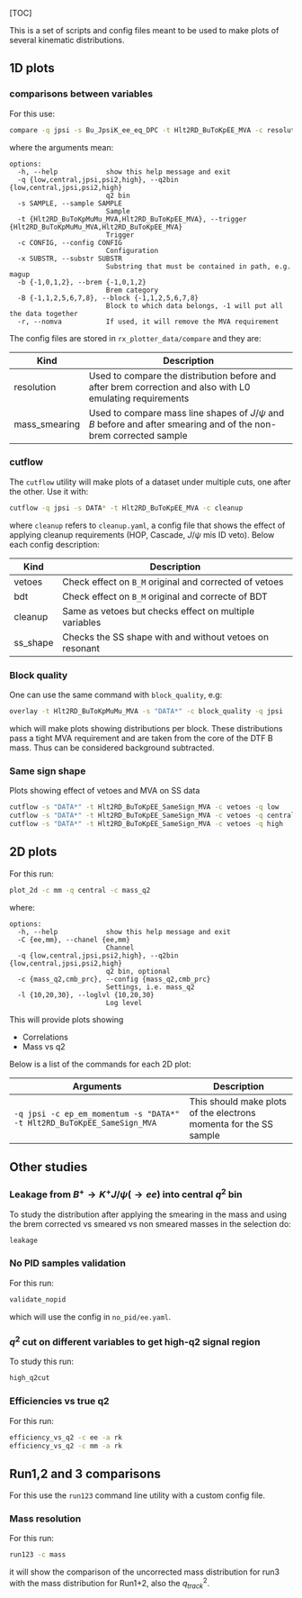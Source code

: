 [TOC]

This is a set of scripts and config files meant to be used to make plots of several
kinematic distributions.

## 1D plots

### comparisons between variables

For this use:

```bash
compare -q jpsi -s Bu_JpsiK_ee_eq_DPC -t Hlt2RD_BuToKpEE_MVA -c resolution -b 2 -B 2
```
where the arguments mean:

```
options:
  -h, --help            show this help message and exit
  -q {low,central,jpsi,psi2,high}, --q2bin {low,central,jpsi,psi2,high}
                        q2 bin
  -s SAMPLE, --sample SAMPLE
                        Sample
  -t {Hlt2RD_BuToKpMuMu_MVA,Hlt2RD_BuToKpEE_MVA}, --trigger {Hlt2RD_BuToKpMuMu_MVA,Hlt2RD_BuToKpEE_MVA}
                        Trigger
  -c CONFIG, --config CONFIG
                        Configuration
  -x SUBSTR, --substr SUBSTR
                        Substring that must be contained in path, e.g. magup
  -b {-1,0,1,2}, --brem {-1,0,1,2}
                        Brem category
  -B {-1,1,2,5,6,7,8}, --block {-1,1,2,5,6,7,8}
                        Block to which data belongs, -1 will put all the data together
  -r, --nomva           If used, it will remove the MVA requirement
```

The config files are stored in `rx_plotter_data/compare` and they are:

| Kind          | Description                                                                                                         |
| ------------- | ------------------------------------------------------------------------------------------------------------------- |
| resolution    | Used to compare the distribution before and after brem correction and also with L0 emulating requirements           |
| mass_smearing | Used to compare mass line shapes of $J/\psi$ and $B$ before and after smearing and of the non-brem corrected sample |

### cutflow

The `cutflow` utility will make plots of a dataset under multiple cuts, one after the other.
Use it with:

```bash
cutflow -q jpsi -s DATA* -t Hlt2RD_BuToKpEE_MVA -c cleanup
```

where `cleanup` refers to `cleanup.yaml`, a config file that shows the effect of applying cleanup
requirements (HOP, Cascade, $J/\psi$ mis ID veto). Below each config description:

| Kind    | Description                                            |
| ------- | ------------------------------------------------------ |
| vetoes  | Check effect on `B_M` original and corrected of vetoes |
| bdt     | Check effect on `B_M` original and correcte of BDT     |
| cleanup | Same as vetoes but checks effect on multiple variables |
| ss_shape| Checks the SS shape with and without vetoes on resonant|

### Block quality

One can use the same command with `block_quality`, e.g:

```bash
overlay -t Hlt2RD_BuToKpMuMu_MVA -s "DATA*" -c block_quality -q jpsi
```

which will make plots showing distributions per block. These distributions pass
a tight MVA requirement and are taken from the core of the DTF B mass. Thus can be
considered background subtracted.

### Same sign shape

Plots showing effect of vetoes and MVA on SS data

```bash
cutflow -s "DATA*" -t Hlt2RD_BuToKpEE_SameSign_MVA -c vetoes -q low
cutflow -s "DATA*" -t Hlt2RD_BuToKpEE_SameSign_MVA -c vetoes -q central
cutflow -s "DATA*" -t Hlt2RD_BuToKpEE_SameSign_MVA -c vetoes -q high
```

## 2D plots

For this run:

```bash
plot_2d -c mm -q central -c mass_q2
```

where:

```
options:
  -h, --help            show this help message and exit
  -C {ee,mm}, --chanel {ee,mm}
                        Channel
  -q {low,central,jpsi,psi2,high}, --q2bin {low,central,jpsi,psi2,high}
                        q2 bin, optional
  -c {mass_q2,cmb_prc}, --config {mass_q2,cmb_prc}
                        Settings, i.e. mass_q2
  -l {10,20,30}, --loglvl {10,20,30}
                        Log level
```

This will provide plots showing

- Correlations
- Mass vs q2

Below is a list of the commands for each 2D plot:

| Arguments                                                              | Description                                                       |
| ---------------------------------------------------------------------- | ----------------------------------------------------------------- |
| `-q jpsi -c ep_em_momentum -s "DATA*" -t Hlt2RD_BuToKpEE_SameSign_MVA` | This should make plots of the electrons momenta for the SS sample |

## Other studies

### Leakage from $B^+\to K^+ J/\psi(\to ee)$ into central $q^2$ bin

To study the distribution after applying the smearing in the mass and using
the brem corrected vs smeared vs non smeared masses in the selection do:

```bash
leakage
```

### No PID samples validation

For this run:

```bash
validate_nopid
```

which will use the config in `no_pid/ee.yaml`.

### $q^2$ cut on different variables to get high-q2 signal region 

To study this run:

```bash
high_q2cut
```

### Efficiencies vs true q2

For this run:

```bash
efficiency_vs_q2 -c ee -a rk
efficiency_vs_q2 -c mm -a rk
```

## Run1,2 and 3 comparisons

For this use the `run123` command line utility with a custom config file.

### Mass resolution

For this run:

```bash
run123 -c mass
```

it will show the comparison of the uncorrected mass distribution for run3
with the mass distribution for Run1+2, also the $q^2_{track}$.
